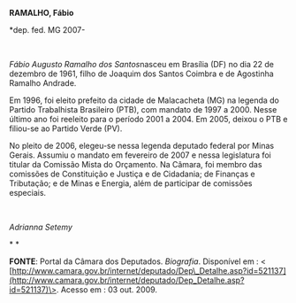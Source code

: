 **RAMALHO, Fábio**

\*dep. fed. MG 2007-

 

*Fábio Augusto Ramalho dos Santos*nasceu em Brasília (DF) no dia 22 de
dezembro de 1961, filho de Joaquim dos Santos Coimbra e de Agostinha
Ramalho Andrade.

Em 1996, foi eleito prefeito da cidade de Malacacheta (MG) na legenda do
Partido Trabalhista Brasileiro (PTB), com mandato de 1997 a 2000. Nesse
último ano foi reeleito para o período 2001 a 2004. Em 2005, deixou o
PTB e filiou-se ao Partido Verde (PV).

No pleito de 2006, elegeu-se nessa legenda deputado federal por Minas
Gerais. Assumiu o mandato em fevereiro de 2007 e nessa legislatura foi
titular da Comissão Mista do Orçamento. Na Câmara, foi membro das
comissões de Constituição e Justiça e de Cidadania; de Finanças e
Tributação; e de Minas e Energia, além de participar de comissões
especiais.

 

*Adrianna Setemy*

* *

**FONTE**: Portal da Câmara dos Deputados. *Biografia*. Disponível em :
\<
[http://www.camara.gov.br/internet/deputado/Dep\_Detalhe.asp?id=521137](http://www.camara.gov.br/internet/deputado/Dep_Detalhe.asp?id=521137)\>.
Acesso em : 03 out. 2009.

 
